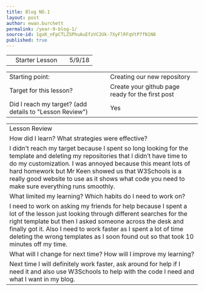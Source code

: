 ```yaml
---
title: Blog NO.1
layout: post
author: ewan.burchett
permalink: /year-9-blog-1/
source-id: 1gxK_nFpCTLZSPhuAuEfzVC2Uk-7XyFlRFqVtP7fN1N8
published: true
---
```

<table>
  <tr>
    <td></td>
    <td>Starter Lesson</td>
    <td></td>
    <td>5/9/18</td>
  </tr>
</table>


<table>
  <tr>
    <td>Starting point:</td>
    <td>Creating our new repository</td>
  </tr>
  <tr>
    <td>Target for this lesson?</td>
    <td>Create your github page ready for the first post</td>
  </tr>
  <tr>
    <td>Did I reach my target? 
(add details to "Lesson Review")</td>
    <td>Yes</td>
  </tr>
</table>


<table>
  <tr>
    <td>Lesson Review</td>
  </tr>
  <tr>
    <td>How did I learn? What strategies were effective? </td>
  </tr>
  <tr>
    <td>I didn't reach my target because I spent so long looking for the template and deleting my repositories that I didn’t have time to do my customization. I was annoyed because this meant lots of hard homework but Mr Keen showed us that W3Schools is a really good website to use as it shows what code you need to make sure everything runs smoothly.</td>
  </tr>
  <tr>
    <td>What limited my learning? Which habits do I need to work on? </td>
  </tr>
  <tr>
    <td>I need to work on asking my friends for help because I spent a lot of the lesson just looking through different searches for the right template but then I asked someone across the desk and finally got it. Also I need to work faster as I spent a lot of time deleting the wrong templates as I soon found out so that took 10 minutes off my time.

</td>
  </tr>
  <tr>
    <td>What will I change for next time? How will I improve my learning?</td>
  </tr>
  <tr>
    <td>Next time I will definitely work faster, ask around for help if I need it and also use W3Schools to help with the code I need and what I want in my blog.</td>
  </tr>
</table>


